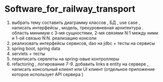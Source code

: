 # Software_for_railway_transport
1. выбрать тему составить диаграмму классов , БД , use case , написать интерфейсы , модель, трехуровневная архитектура . область минимум с 3-мя сущностями, 2-мя связями N:1 между ними и 1-ой связью N:N. реализацию консоли  
2. реализовать интерфейсы сервисов, dao на jdbc + тесты на сервисы 
3. spring boot, spring data
4. servlets + тесты 
5. переписать сервлеты на spring-овые контроллеры 
6. refactoring , логирование
7-9. добавить links в entity на сервере , написать консольный клиент или UI клиент (отдельное приложение которое использует API сервера )